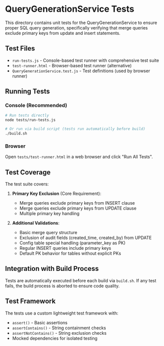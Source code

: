 # QueryGenerationService Tests

This directory contains unit tests for the QueryGenerationService to ensure proper SQL query generation, specifically verifying that merge queries exclude primary keys from update and insert statements.

## Test Files

- `run-tests.js` - Console-based test runner with comprehensive test suite
- `test-runner.html` - Browser-based test runner (alternative)
- `QueryGenerationService.test.js` - Test definitions (used by browser runner)

## Running Tests

### Console (Recommended)
```bash
# Run tests directly
node tests/run-tests.js

# Or run via build script (tests run automatically before build)
./build.sh
```

### Browser
Open `tests/test-runner.html` in a web browser and click "Run All Tests".

## Test Coverage

The test suite covers:

1. **Primary Key Exclusion** (Core Requirement):
   - Merge queries exclude primary keys from INSERT clause
   - Merge queries exclude primary keys from UPDATE clause
   - Multiple primary key handling

2. **Additional Validations**:
   - Basic merge query structure
   - Exclusion of audit fields (created_time, created_by) from UPDATE
   - Config table special handling (parameter_key as PK)
   - Regular INSERT queries include primary keys
   - Default PK behavior for tables without explicit PKs

## Integration with Build Process

Tests are automatically executed before each build via `build.sh`. If any test fails, the build process is aborted to ensure code quality.

## Test Framework

The tests use a custom lightweight test framework with:
- `assert()` - Basic assertions
- `assertContains()` - String containment checks
- `assertNotContains()` - String exclusion checks
- Mocked dependencies for isolated testing